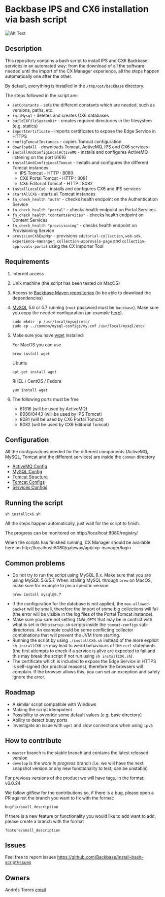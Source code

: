 # Backbase IPS and CX6 installation via bash script

![Alt Text](install.gif)

## Description

This repository contains a bash script to install IPS and CX6 Backbase services in an automated way: from the download
of all the software needed until the import of the CX Manager experience, all the steps happen automatically one after the
other.

By default, everything is installed in the `/tmp/opt/backbase` directory.

The steps followed in the script are:

* `setConstants` - sets the different constants which are needed, such as versions, paths, etc.
* `initMysql` - deletes and creates CX6 databases
* `buildCXFileSystemDir` - creates required directories in the filesystem (e.g. statics)
* `importCertificate` - imports certificates to expose the Edge Service in HTTPS
* `configTomcatInstances` - copies Tomcat configuration
* `downloadAll` - downloads Tomcat, ActiveMQ, IPS and CX6 services
* `installAndConfigLocalActiveMQ` - installs and configures ActiveMQ listening on the port 61616
* `installAndConfigLocalTomcat` - installs and configures the different Tomcat instances
  * IPS Tomcat - HTTP : 8080
  * CX6 Portal Tomcat - HTTP : 8081
  * CX6 Editorial Tomcat - HTTP : 8082
* `installLocalCx6` - installs and configures CX6 and IPS services
* `startAllCX6` - starts all Tomcat instances
* `fn_check_health "auth"` - checks health endpoint on the Authentication Service
* `fn_check_health "portal"` - checks health endpoint on Portal Services
* `fn_check_health "contentservices"` - checks health endpoint on Content Services
* `fn_check_health "provisioning"` - checks health endpoint on Provisioning Service
* `provisionCX6ExpMgr` - provisions `editorial-collection`, `web-sdk`, `experience-mananger`, `collection-approvals-page` and `collection-approvals-portal` using the CX Importer Tool


## Requirements

1. Internet access

2. Unix machine (the script has been tested on MacOS)

3. Access to [Backbase Maven repositories](https://repo.backbase.com/) (to be able to download the dependencies)

4. [MySQL](https://www.mysql.com/downloads/) 5.6 or 5.7 running (`root` password must be `backbase`). Make sure you copy the needed configuration (an example [here](common/mysql-configs/my.cnf)).
    ```
    sudo mkdir -p /usr/local/mysql/etc/
    sudo cp ../common/mysql-configs/my.cnf /usr/local/mysql/etc/
    ```

5. Make sure you have [wget](https://www.gnu.org/software/wget/) installed:

    For MacOS you can use
    ```
    brew install wget
    ```

    Ubuntu
    ```
    apt-get install wget
    ```

    RHEL / CentOS / Fedora
    ```
    yum install wget
    ```
5. The following ports must be free
   * 61616 (will be used by ActiveMQ)
   * 8080/8443 (will be used by IPS Tomcat)
   * 8081 (will be used by CX6 Portal Tomcat)
   * 8082 (will be used by CX6 Editorial Tomcat)


## Configuration

All the configurations needed for the different components (ActiveMQ, MySQL, Tomcat and the different services) are inside the `common` directory

- [ActiveMQ Config](common/activemq-configs)
- [MySQL Config](common/mysql-configs)
- [Tomcat Structure](common/tomcat-structure)
- [Tomcat Configs](common/tomcat-configs)
- [Services Configs](common/service-configs)


## Running the script

    sh installcx6.sh
    
All the steps happen automatically, just wait for the script to finish.

The progress can be monitored on http://localhost:8080/registry/

When the scripts has finished running, CX Manager should be available here on http://localhost:8080/gateway/api/cxp-manager/login


## Common problems
* Do not try to run the script using MySQL 8.x. Make sure that you are using MySQL 5.6/5.7. When istalling MySQL through `brew` on MacOS, make sure for example to pin a specific version
    ```
    brew install mysql@5.7
    ```
* If the configuration for the database is not applied, the `max-allowed-packet` will be small, therefore the import of some big collections will fail (the error will be visible in the log files of the Portal Tomcat instance).
* Make sure you sare not setting `JAVA_OPTS` that may be in conflict with what is set in the `startup.sh` scripts inside the `tomcat-configs` sub-directories. An example could be some conflicting collector combinations that will prevent the JVM from starting.
* Running the script by using `./installCX6.sh` instead of the more explicit `sh installCX6.sh` may lead to weird behaviours of the `curl` statements (the first attempts to check if a service is alive are expected to fail and this may break the script if not run using `sh installCX6.sh`). 
* The certificate which is included to expose the Edge Service in HTTPS is self-signed (for practical reasons), therefore the browsers will complain. If the browser allows this, you can set an exception and safely ignore the error.


## Roadmap

* A similar script compatible with Windows
* Making the script idempotent
* Possibility to ovveride some default values (e.g. base directory)
* Ability to detect busy ports
* Investigate an issue with `wget` and slow connections when using `ipv6`


## How to contribute
* `master` branch is the stable branch and contains the latest released version
* `develop` is the *work in progress* branch (i.e. we will have the next snapshot version or any new functionality to test, can be unstable)

For previous versions of the product we will have tags, in the format: v6.0.24

We follow gitflow for the contributions so, if there is a bug, please open a PR against the branch you want to fix with the format:

    bugfix/small_description

If there is a new feature or functionality you would like to add want to add, please create a branch with the format 

    feature/small_description
    

## Issues

Feel free to report issues https://github.com/Backbase/install-bash-script/issues


## Owners

Andrés Torres [email](mailto:andres@backbase.com)
